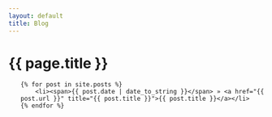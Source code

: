 ```yaml
---
layout: default
title: Blog
---
```

<h1>{{ page.title }}</h1>
<ul class="posts">

    {% for post in site.posts %}
        <li><span>{{ post.date | date_to_string }}</span> » <a href="{{ post.url }}" title="{{ post.title }}">{{ post.title }}</a></li>
    {% endfor %}
</ul>